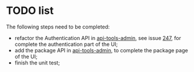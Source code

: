 TODO list
=========

The following steps need to be completed:

- refactor the Authentication API in [api-tools-admin](https://github.com/laminas-api-tools/api-tools-admin), see issue [247](https://github.com/zfcampus/zf-apigility-admin/issues/247), for complete the authentication part of the UI;
- add the package API in [api-tools-admin](https://github.com/laminas-api-tools/api-tools-admin), to complete the package page of the UI;
- finish the unit test;
